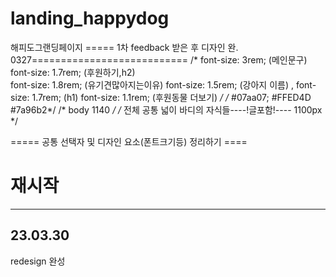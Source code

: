 # landing_happydog
해피도그랜딩페이지
===== 1차 feedback 받은 후 디자인 완. 0327===========================
/* 
font-size: 3rem; (메인문구) 
font-size: 1.7rem; (후원하기,h2)  
font-size: 1.8rem; (유기견많아지는이유)
font-size: 1.5rem; (강아지 이름) , 
font-size: 1.7rem; (h1) 
font-size: 1.1rem; (후원동물 더보기)
*/
/* #07aa07;  #FFED4D  #7a96b2*/
/* body 1140 */
/* 전체 공통 넓이 바디의 자식들----!글포함!---- 1100px */

===== 공통 선택자 및 디자인 요소(폰트크기등) 정리하기 ====

<h1>재시작</h1>
<hr>
<h2>23.03.30</h2>
<p>redesign 완성</p>

